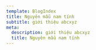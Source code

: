 ```yaml
---
template: BlogIndex
title: Nguyên mẫu nam tính
subtitle: giới thiệu abcxyz
meta:
  description: giới thiệu abcxyz
  title: Nguyên mẫu nam tính
---
```

